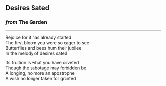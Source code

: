 
## Desires Sated

### *from* **The Garden**

---

Rejoice for it has already started \
The first bloom you were so eager to see \
Butterflies and bees hum their jubilee \
In the melody of desires sated

Its fruition is what you have coveted \
Though the sabotage may forbidden be \
A longing, no more an apostrophe \
A wish no longer taken for granted